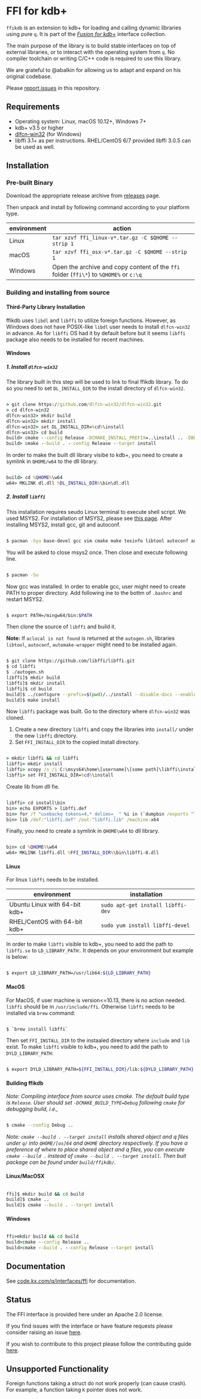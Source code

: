# FFI for kdb+

`ffikdb` is an extension to kdb+ for loading and calling dynamic libraries using pure `q`. 
It is part of the [_Fusion for kdb+_](https://code.kx.com/q/interfaces/fusion/) interface collection.

The main purpose of the library is to build stable interfaces on top of external libraries, or to interact with the operating system from `q`. No compiler toolchain or writing C/C++ code is required to use this library.

We are grateful to @abalkin for allowing us to adapt and expand on his original codebase. 

Please [report issues](https://github.com/KxSystems/ffi/issues) in this repository.


## Requirements

- Operating system: Linux, macOS 10.12+, Windows 7+
- kdb+ v3.5 or higher
- [dlfcn-win32](https://github.com/dlfcn-win32/dlfcn-win32) (for Windows)
- libffi 3.1+ as per instructions. RHEL/CentOS 6/7 provided libffi 3.0.5 can be used as well.

## Installation

### Pre-built Binary

Download the appropriate release archive from [releases](../../releases/latest) page. 

Then unpack and install by following command according to your platform type.

environment     | action
----------------|---------------------------------------------------------------------------------------
Linux           | `tar xzvf ffi_linux-v*.tar.gz -C $QHOME --strip 1`
macOS           | `tar xzvf ffi_osx-v*.tar.gz -C $QHOME --strip 1`
Windows         | Open the archive and copy content of the `ffi` folder (`ffi\*`) to `%QHOME%` or `c:\q`


### Building and installing from source

#### Third-Party Library Installation

ffikdb uses `libdl` and `libffi` to utilize foreign functions. However, as Windows does not have POSIX-like `libdl` user needs to install `dlfcn-win32` in advance. As for `libffi` OS had it by default before but it seems `libffi` package also needs to be installed for recent machines.

#### Windows

##### 1. Install `dlfcn-win32`

The library built in this step will be used to link to final ffikdb library. To do so you need to set `DL_INSTALL_DIR` to the install directory of `dlfcn-win32`.

```bat

> git clone https://github.com/dlfcn-win32/dlfcn-win32.git
> cd dlfcn-win32
dlfcn-win32> mkdir build
dlfcn-win32> mkdir install
dlfcn-win32> set DL_INSTALL_DIR=%cd%\install
dlfcn-win32> cd build
build> cmake --config Release -DCMAKE_INSTALL_PREFIX=..\install .. -DBUILD_TESTS:BOOL=OFF
build> cmake --build . --config Release --target install

```

In order to make the built dll library visibe to kdb+, you need to create a symlink in `QHOME/w64` to the dll library.

```bat

build> cd %QHOME%\w64
w64> MKLINK dl.dll %DL_INSTALL_DIR%\bin\dl.dll

```

##### 2. Install `libffi`

This installation requires seudo Linux terminal to execute shell script. We used MSYS2. For installation of MSYS2, please see [this page](https://www.msys2.org/). After installing MSYS2, install gcc, git and autoconf.

```bash

$ pacman -Syu base-devel gcc vim cmake make texinfo libtool autoconf automake-wrapper

```

You will be asked to close msys2 once. Then close and execute following line.

```bash

$ pacman -Su

```

Now gcc was installed. In order to enable gcc, user might need to create PATH to proper directory. Add following ine to the bottm of `.bashrc` and restart MSYS2.

```bash

$ export PATH=/mingw64/bin:$PATH

```

Then clone the source of `libffi` and build it.

**Note:** If `aclocal is not found` is returned at the `autogen.sh`, libraries `libtool`, `autoconf`, `automake-wrapper` might need to be installed again.

```bash

$ git clone https://github.com/libffi/libffi.git
$ cd libffi
$ ./autogen.sh
libffi]$ mkdir build
libffi]$ mkdir install
libffi]$ cd build
build]$ ../configure --prefix=$(pwd)/../install --disable-docs --enable-static=yes --enable-shared=yes -build=x86_64-w64-mingw32
build]$ make install

```

Now `libffi` package was built. Go to the directory where `dlfcn-win32` was cloned.

1. Create a new directory `libffi` and copy the libraries into `install/` under the new `libffi` directory.
2. Set `FFI_INSTALL_DIR` to the copied install directory.

```bat

> mkdir libffi && cd libffi
libffi> mkdir install
libffi> xcopy /s /i C:\msys64\home\[username]\[some path]\libffi\install\ install
libffi> set FFI_INSTALL_DIR=%cd%\install

```

Create lib from dll fie.

```bat

libffi> cd install\bin
bin> echo EXPORTS > libffi.def
bin> for /f "usebackq tokens=4,* delims=_ " %i in (`dumpbin /exports "libffi-8.dll"`) do if %i==ffi echo %i_%j >> libffi.def
bin> lib /def:"libffi.def" /out:"libffi.lib" /machine:x64

```

Finally, you need to create a symlink in `QHOME\w64` to dll library.

```bat

bin> cd %QHOME%\w64
w64> MKLINK libffi.dll %FFI_INSTALL_DIR%\bin\libffi-8.dll

```

#### Linux

For linux `libffi` needs to be installed.

environment                    | installation
-------------------------------|----------------------------------------------------------
Ubuntu Linux with 64-bit kdb+  | `sudo apt-get install libffi-dev`
RHEL/CentOS  with 64-bit kdb+  | `sudo yum install libffi-devel`

In order to make `libffi` visible to kdb+, you need to add the path to `libffi.so` to `LD_LIBRARY_PATH`:. It depends on your environment but example is below:

```bash

$ export LD_LIBRARY_PATH=/usr/lib64:${LD_LIBRARY_PATH}

```

#### MacOS

For MacOS, if user machine is version<=10.13, there is no action needed. `libffi` should be in `/usr/include/ffi`. Otherwise `libffi` needs to be installed via `brew` command:

```bash

$ `brew install libffi`

```

Then set `FFI_INSTALL_DIR` to the instaaled directory where `include` and `lib` exist. To make `libffi` visible to kdb+, you need to add the path to `DYLD_LIBRARY_PATH`:

```bash

$ export DYLD_LIBRARY_PATH=${FFI_INSTALL_DIR}/lib:${DYLD_LIBRARY_PATH}

```

#### Building ffikdb

*Note: Compiling interface from source uses cmake. The default build type is `Release`. User should set `-DCMAKE_BUILD_TYPE=Debug` following `cmake` for debugging build, i.e.,*

```bash

$ cmake --config Debug ..

```

*Note: `cmake --build . --target install` installs shared object and q files under `q/` into `QHOME/[os]64` and `QHOME` directory respectively. If you have a preference of where to place shared object and q files, you can execute `cmake --build .` instead of `cmake --build . --target install`. Then buit package can be found under `build/ffikdb/`.*

#### Linux/MacOSX

```bash

ffi]$ mkdir build && cd build
build]$ cmake ..
build]$ cmake --build . --target install

```

#### Windows

```bat

ffi>mkdir build && cd build
build>cmake --config Release ..
build>cmake --build . --config Release --target install

```

## Documentation

See [code.kx.com/q/interfaces/ffi](https://code.kx.com/q/interfaces/ffi/) for documentation.

## Status

The FFI interface is provided here under an Apache 2.0 license.

If you find issues with the interface or have feature requests please consider raising an issue [here](https://github.com/KxSystems/ffi/issues).

If you wish to contribute to this project please follow the contributing guide [here](https://github.com/KxSystems/ffi/blob/master/CONTRIBUTING.md).

## Unsupported Functionality

Foreign functions taking a struct do not work properly (can cause crash). For example, a function taking `K` pointer does not work.